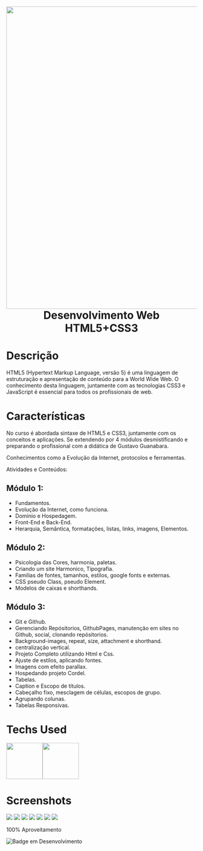 <div align="center">
 <h1> <img src="https://i.imgur.com/Z7ncjRn.jpeg" width="800px"><br/>Desenvolvimento Web HTML5+CSS3</h1>
     </div>
     
  <!--<p align="center">
  <a href="https://skillicons.dev">
    <img src="https://skillicons.dev/icons?i=py,django,flask,mongodb,sqlite" />
  </a>
</p-->



# Descrição
HTML5 (Hypertext Markup Language, versão 5) é uma linguagem de estruturação e apresentação de conteúdo para a World Wide Web. O conhecimento desta linguagem, juntamente com as tecnologias CSS3 e JavaScript é essencial para todos os profissionais de web.

# Características
No curso é abordada sintaxe de HTML5 e CSS3, juntamente com os conceitos e aplicações. Se extendendo por 4 módulos desmistificando e preparando o profissional com a didática de Gustavo Guanabara. 

Conhecimentos como a Evolução da Internet, protocolos e ferramentas.

Atividades e Conteúdos:

## Módulo 1:
- Fundamentos.
- Evolução da Internet, como funciona.
- Domínio e Hospedagem.
- Front-End e Back-End.
- Herarquia, Semântica, formatações, listas, links, imagens, Elementos.

## Módulo 2:
- Psicologia das Cores, harmonia, paletas.
- Criando um site Harmonico, Tipografia.
- Familias de fontes, tamanhos, estilos, google fonts e externas.
- CSS pseudo Class, pseudo Element.
- Modelos de caixas e shorthands.

## Módulo 3:
- Git e Github.
- Gerenciando Repósitorios, GithubPages, manutenção em sites no Github, social, clonando repósitorios.
- Background-images, repeat, size, attachment e shorthand.
- centralização vertical.
- Projeto Completo utilizando Html e Css.
- Ajuste de estilos, aplicando fontes.
- Imagens com efeito parallax.
- Hospedando projeto Cordel.
- Tabelas.
- Caption e Escopo de títulos.
- Cabeçalho fixo, mesclagem de células, escopos de grupo.
- Agrupando colunas.
- Tabelas Responsivas.

# Techs Used
 <img src="https://cdn.jsdelivr.net/gh/devicons/devicon/icons/html5/html5-original-wordmark.svg" height="96" width="96px" /><img src="https://cdn.jsdelivr.net/gh/devicons/devicon/icons/css3/css3-original-wordmark.svg" height="96" width="96px" />



# Screenshots
  <img src="https://i.imgur.com/S5cdn0v.png"> 
  <img src="https://i.imgur.com/aaXZaHf.png">
  <img src="https://i.imgur.com/6mM0CFo.png"> 
  <img src="https://i.imgur.com/6OByfN2.png">
  <img src="https://i.imgur.com/DWJ2deA.png">
  <img src="https://i.imgur.com/5BIMuCx.png">
  <img src="https://i.imgur.com/0glnuj3.png">



<p>100% Aproveitamento</p>

![Badge em Desenvolvimento](http://img.shields.io/static/v1?label=curso&message=concluido&color=GREEN&style=for-the-badge)<br>
